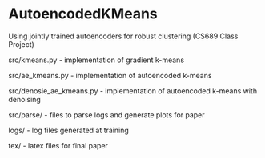 # AutoencodedKMeans
Using jointly trained autoencoders for robust clustering (CS689 Class Project)

src/kmeans.py - implementation of gradient k-means

src/ae_kmeans.py - implementation of autoencoded k-means

src/denosie_ae_kmeans.py - implementation of autoencoded k-means with denoising

src/parse/ - files to parse logs and generate plots for paper

logs/ - log files generated at training

tex/ - latex files for final paper
